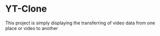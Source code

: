# YT-Clone
This project is simply displaying the transferring of video data from one place or video to another
